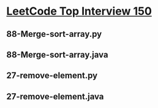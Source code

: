 # [LeetCode Top Interview 150](https://leetcode.com/studyplan/top-interview-150/)

## 88-Merge-sort-array.py
## 88-Merge-sort-array.java
## 27-remove-element.py
## 27-remove-element.java
